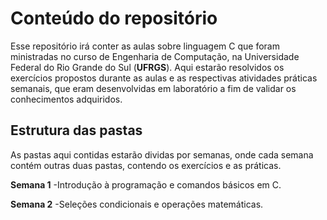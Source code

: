 # Conteúdo do repositório

Esse repositório irá conter as aulas sobre linguagem C que foram ministradas no curso de Engenharia de Computação, na Universidade Federal do Rio Grande do Sul (**UFRGS**).
Aqui estarão resolvidos os exercícios propostos durante as aulas e as respectivas atividades práticas semanais, que eram desenvolvidas em laboratório a fim de validar os conhecimentos adquiridos.

## Estrutura das pastas
As pastas aqui contidas estarão dividas por semanas, onde cada semana contém outras duas pastas, contendo os exercícios e as práticas.

**Semana 1**
         -Introdução à programação e comandos básicos em C.

**Semana 2**
          -Seleções condicionais e operações matemáticas.